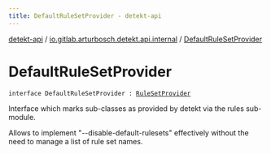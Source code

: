 ```yaml
---
title: DefaultRuleSetProvider - detekt-api
---
```


[detekt-api](../index.html) / [io.gitlab.arturbosch.detekt.api.internal](index.html) / [DefaultRuleSetProvider](./-default-rule-set-provider.html)

# DefaultRuleSetProvider

`interface DefaultRuleSetProvider : `[`RuleSetProvider`](../io.gitlab.arturbosch.detekt.api/-rule-set-provider/index.html)

Interface which marks sub-classes as provided by detekt via the rules sub-module.

Allows to implement "--disable-default-rulesets" effectively without the need
to manage a list of rule set names.

